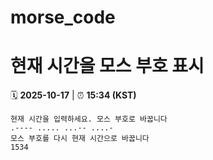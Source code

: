 # morse_code
# 현재 시간을 모스 부호 표시
<!-- MORSE_TIME_START -->
🗓️ **2025-10-17** | ⏰ **15:34 (KST)**

```
현재 시간을 입력하세요. 모스 부호로 바꿉니다
.---- ..... ...-- ....-
모스 부호를 다시 현재 시간으로 바꿉니다
1534
```
<!-- MORSE_TIME_END -->
